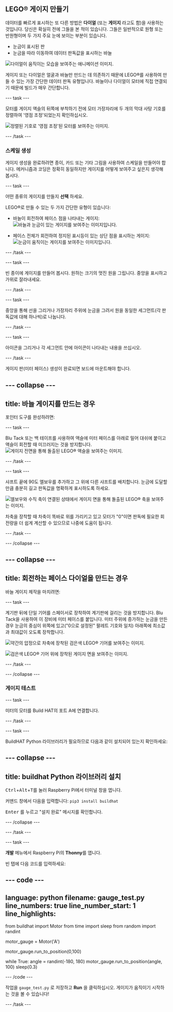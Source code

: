 ## LEGO® 게이지 만들기

데이터를 빠르게 표시하는 또 다른 방법은 **다이얼** (또는 **게이지** 라고도 함)을 사용하는 것입니다. 당신은 확실히 전에 그들을 본 적이 있습니다. 그들은 일반적으로 원형 또는 반원형이며 두 가지 주요 눈에 보이는 부분이 있습니다.

+ 눈금이 표시된 판
+ 눈금을 따라 이동하여 데이터 판독값을 표시하는 바늘

![다이얼이 움직이는 모습을 보여주는 애니메이션 이미지.](https://media.giphy.com/media/uozBSFuz99USA/giphy.gif)

게이지 또는 다이얼은 얼굴과 바늘만 만드는 데 의존하기 때문에 LEGO®를 사용하여 만들 수 있는 가장 간단한 데이터 판독 유형입니다. 바늘이나 다이얼이 모터에 직접 연결되기 때문에 빌드가 매우 간단합니다.

--- task ---

모터를 게이지 액슬의 뒤쪽에 부착하기 전에 모터 가장자리에 두 개의 막대 사탕 기호를 정렬하여 '영점 조정'되었는지 확인하십시오.

![정렬된 기호로 '영점 조정'된 모터를 보여주는 이미지.](images/aligned_symbols.jpg)

--- /task ---

### 스케일 생성

게이지 생성을 완료하려면 종이, 카드 또는 기타 그림을 사용하여 스케일을 만들어야 합니다. 메커니즘과 코딩은 정확히 동일하지만 게이지를 어떻게 보여주고 싶은지 생각해 봅시다.

 --- task ---

 어떤 종류의 게이지를 만들지 **선택** 하세요.

 LEGO®로 만들 수 있는 두 가지 간단한 유형이 있습니다:

+ 바늘이 회전하여 페이스 점을 나타내는 게이지:![바늘과 눈금이 있는 게이지를 보여주는 이미지입니다.](images/dial2.gif)

+ 페이스 전체가 회전하여 정지된 표시등이 있는 상단 점을 표시하는 게이지:![눈금이 움직이는 게이지를 보여주는 이미지입니다.](images/dial1.gif)

--- /task ---

--- task ---

빈 종이에 게이지를 만들어 봅시다. 원하는 크기의 멋진 원을 그립니다. 중앙을 표시하고 가위로 잘라내세요.

--- /task ---

--- task ---

중앙을 통해 선을 그리거나 가장자리 주위에 눈금을 그려서 원을 동일한 세그먼트(각 판독값에 대해 하나씩)로 나눕니다.

--- /task ---

--- task ---

아이콘을 그리거나 각 세그먼트 안에 아이콘이 나타내는 내용을 쓰십시오.

--- /task ---

게이지 판(미터 페이스) 생성이 완료되면 보드에 마운트해야 합니다.

--- collapse ---
---
title: 바늘 게이지를 만드는 경우
---

포인터 도구를 완성하려면:

--- task ---

Blu Tack 또는 백 테이프를 사용하여 액슬에 미터 페이스를 아래로 밀어 대쉬에 붙이고 액슬이 회전할 때 미끄러지는 것을 방지합니다.![게이지 전면을 통해 돌출된 LEGO® 액슬을 보여주는 이미지.](images/needle-gauge1.jpg)

--- /task ---

--- task ---

샤프트 끝에 90도 엘보우를 추가하고 그 위에 다른 샤프트를 배치합니다. 눈금에 도달할 만큼 충분히 길고 판독값을 명확하게 표시하도록 하세요.

![엘보우와 수직 축이 연결된 상태에서 게이지 면을 통해 돌출된 LEGO® 축을 보여주는 이미지.](images/needle-gauge2.jpg)

차축을 장착할 때 차축이 똑바로 위를 가리키고 있고 모터가 "0"이면 판독에 필요한 회전량을 더 쉽게 계산할 수 있으므로 나중에 도움이 됩니다.

--- /task ---

--- /collapse ---

--- collapse ---
---
title: 회전하는 페이스 다이얼을 만드는 경우
---

바늘 게이지 제작을 마치려면:

--- task ---

계기판 뒤에 단일 기어를 스페이서로 장착하여 계기판에 걸리는 것을 방지합니다. Blu Tack을 사용하여 이 장비에 미터 페이스를 붙입니다. 미터 주위에 증가하는 눈금을 만든 경우 눈금의 중심이 위쪽에 있고("0으로 설정된" 팔레트 기호와 일치) 아래쪽에 최소값과 최대값이 오도록 장착합니다.

![약간의 압정으로 차축에 장착된 검은색 LEGO® 기어를 보여주는 이미지.](images/dial-gauge1.jpg)

![검은색 LEGO® 기어 위에 장착된 게이지 면을 보여주는 이미지.](images/dial-gauge2.jpg)

--- /task ---

--- /collapse ---

### 게이지 테스트

--- task ---

미터의 모터를 Build HAT의 포트 A에 연결합니다.

--- /task ---

--- task ---

BuildHAT Python 라이브러리가 필요하므로 다음과 같이 설치되어 있는지 확인하세요:

--- collapse ---
---
title: buildhat Python 라이브러리 설치
---

<kbd>Ctrl</kbd>+<kbd>Alt</kbd>+<kbd>T</kbd>를 눌러 Raspberry Pi에서 터미널 창을 엽니다.

커맨드 창에서 다음을 입력합니다: `pip3 install buildhat`

<kbd>Enter</kbd> 를 누르고 "설치 완료" 메시지를 확인합니다.

--- /collapse ---

--- /task ---

--- task ---

**개발** 메뉴에서 Raspberry Pi의 **Thonny**를 엽니다.

빈 탭에 다음 코드를 입력하세요:

--- code ---
---
language: python filename: gauge_test.py line_numbers: true line_number_start: 1
line_highlights:
---
from buildhat import Motor from time import sleep from random import randint

motor_gauge = Motor('A')

motor_gauge.run_to_position(0,100)

while True: angle = randint(-180, 180) motor_gauge.run_to_position(angle, 100) sleep(0.3)

--- /code ---

작업을 `gauge_test.py` 로 저장하고 **Run** 을 클릭하십시오. 게이지가 움직이기 시작하는 것을 볼 수 있습니다!

--- /task ---
